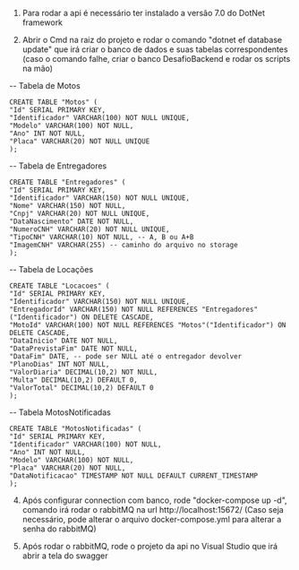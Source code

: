 1. Para rodar a api é necessário ter instalado a versão 7.0 do DotNet framework

2. Abrir o Cmd na raiz do projeto e rodar o comando "dotnet ef database update" que irá criar o banco de dados e suas tabelas correspondentes (caso o comando falhe, criar o banco DesafioBackend e rodar os scripts na mão)

-- Tabela de Motos

    CREATE TABLE "Motos" (
    "Id" SERIAL PRIMARY KEY,
    "Identificador" VARCHAR(100) NOT NULL UNIQUE,
    "Modelo" VARCHAR(100) NOT NULL,
    "Ano" INT NOT NULL,
    "Placa" VARCHAR(20) NOT NULL UNIQUE
    );


-- Tabela de Entregadores

    CREATE TABLE "Entregadores" (
    "Id" SERIAL PRIMARY KEY,
    "Identificador" VARCHAR(150) NOT NULL UNIQUE,
    "Nome" VARCHAR(150) NOT NULL,
    "Cnpj" VARCHAR(20) NOT NULL UNIQUE,
    "DataNascimento" DATE NOT NULL,
    "NumeroCNH" VARCHAR(20) NOT NULL UNIQUE,
    "TipoCNH" VARCHAR(10) NOT NULL, -- A, B ou A+B
    "ImagemCNH" VARCHAR(255) -- caminho do arquivo no storage
    );

-- Tabela de Locações

    CREATE TABLE "Locacoes" (
    "Id" SERIAL PRIMARY KEY,
    "Identificador" VARCHAR(150) NOT NULL UNIQUE,
    "EntregadorId" VARCHAR(150) NOT NULL REFERENCES "Entregadores"("Identificador") ON DELETE CASCADE,
    "MotoId" VARCHAR(100) NOT NULL REFERENCES "Motos"("Identificador") ON DELETE CASCADE,
    "DataInicio" DATE NOT NULL,
    "DataPrevistaFim" DATE NOT NULL,
    "DataFim" DATE, -- pode ser NULL até o entregador devolver
    "PlanoDias" INT NOT NULL,
    "ValorDiaria" DECIMAL(10,2) NOT NULL,
    "Multa" DECIMAL(10,2) DEFAULT 0,
    "ValorTotal" DECIMAL(10,2) DEFAULT 0
    );


-- Tabela MotosNotificadas 

    CREATE TABLE "MotosNotificadas" (
    "Id" SERIAL PRIMARY KEY,
    "Identificador" VARCHAR(100) NOT NULL,
    "Ano" INT NOT NULL,
    "Modelo" VARCHAR(100) NOT NULL,
    "Placa" VARCHAR(20) NOT NULL,
    "DataNotificacao" TIMESTAMP NOT NULL DEFAULT CURRENT_TIMESTAMP
    );


4. Após configurar connection com banco, rode "docker-compose up -d", comando irá rodar o rabbitMQ na url http://localhost:15672/ (Caso seja necessário, pode alterar o arquivo docker-compose.yml para alterar a senha do rabbitMQ)

5. Após rodar o rabbitMQ, rode o projeto da api no Visual Studio que irá abrir a tela do swagger
